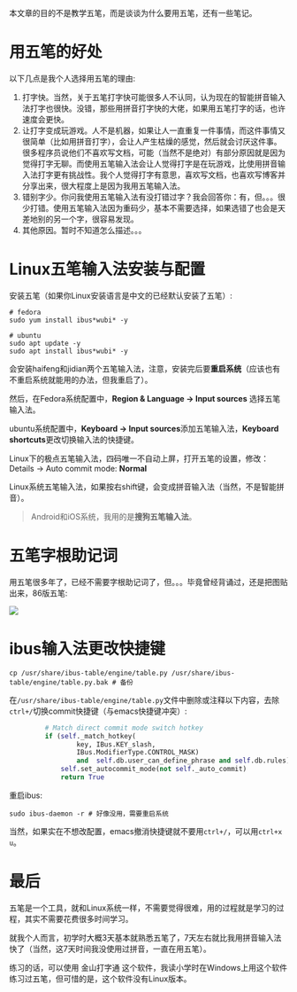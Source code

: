本文章的目的不是教学五笔，而是谈谈为什么要用五笔，还有一些笔记。

# 用五笔的好处

以下几点是我个人选择用五笔的理由:

1. 打字快。当然，关于五笔打字快可能很多人不认同，认为现在的智能拼音输入法打字也很快。没错，那些用拼音打字快的大佬，如果用五笔打字的话，也许速度会更快。
2. 让打字变成玩游戏。人不是机器，如果让人一直重复一件事情，而这件事情又很简单（比如用拼音打字），会让人产生枯燥的感觉，然后就会讨厌这件事。很多程序员说他们不喜欢写文档，可能（当然不是绝对）有部分原因就是因为觉得打字无聊。而使用五笔输入法会让人觉得打字是在玩游戏，比使用拼音输入法打字更有挑战性。我个人觉得打字有意思，喜欢写文档，也喜欢写博客并分享出来，很大程度上是因为我用五笔输入法。
3. 错别字少。你问我使用五笔输入法有没打错过字？我会回答你：有，但。。。很少打错。使用五笔输入法因为重码少，基本不需要选择，如果选错了也会是天差地别的另一个字，很容易发现。
4. 其他原因。暂时不知道怎么描述。。。

# Linux五笔输入法安装与配置

安装五笔（如果你Linux安装语言是中文的已经默认安装了五笔）:

```shell
# fedora
sudo yum install ibus*wubi* -y

# ubuntu
sudo apt update -y
sudo apt install ibus*wubi* -y
```

会安装haifeng和jidian两个五笔输入法，注意，安装完后要**重启系统**（应该也有不重启系统就能用的办法，但我重启了）。

然后，在Fedora系统配置中，**Region & Language -> Input sources** 选择五笔输入法。

ubuntu系统配置中，**Keyboard -> Input sources**添加五笔输入法，**Keyboard shortcuts**更改切换输入法的快捷键。

Linux下的极点五笔输入法，四码唯一不自动上屏，打开五笔的设置，修改：Details -> Auto commit mode: **Normal**

Linux系统五笔输入法，如果按右shift键，会变成拼音输入法（当然，不是智能拼音）。

> Android和iOS系统，我用的是**搜狗五笔输入法**。

# 五笔字根助记词

用五笔很多年了，已经不需要字根助记词了，但。。。毕竟曾经背诵过，还是把图贴出来，86版五笔:

![](https://chenxiaosong.com/pictures/wubi-86.png)

# ibus输入法更改快捷键

```shell
cp /usr/share/ibus-table/engine/table.py /usr/share/ibus-table/engine/table.py.bak # 备份
```
在`/usr/share/ibus-table/engine/table.py`文件中删除或注释以下内容，去除`ctrl+/`切换commit快捷键（与emacs快捷键冲突）:
```python
         # Match direct commit mode switch hotkey
         if (self._match_hotkey(
                 key, IBus.KEY_slash,
                 IBus.ModifierType.CONTROL_MASK)
                 and  self.db.user_can_define_phrase and self.db.rules):
             self.set_autocommit_mode(not self._auto_commit)
             return True
```

重启ibus:
```shell
sudo ibus-daemon -r # 好像没用，需要重启系统
```

当然，如果实在不想改配置，emacs撤消快捷键就不要用`ctrl+/`，可以用`ctrl+x u`。

# 最后

五笔是一个工具，就和Linux系统一样，不需要觉得很难，用的过程就是学习的过程，其实不需要花费很多时间学习。

就我个人而言，初学时大概3天基本就熟悉五笔了，7天左右就比我用拼音输入法快了（当然，这7天时间我没使用过拼音，一直在用五笔）。

练习的话，可以使用 金山打字通 这个软件，我读小学时在Windows上用这个软件练习过五笔，但可惜的是，这个软件没有Linux版本。

